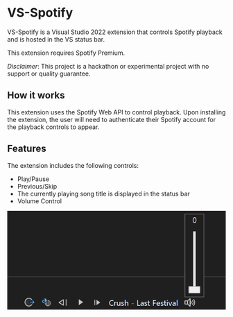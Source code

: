 # VS-Spotify

VS-Spotify is a Visual Studio 2022 extension that controls Spotify playback and is hosted in the VS status bar.

This extension requires Spotify Premium.

*Disclaimer*: This project is a hackathon or experimental project with no support or quality guarantee.

## How it works

This extension uses the Spotify Web API to control playback. Upon installing the extension, the user will need to authenticate their Spotify account for the playback controls to appear.

## Features

The extension includes the following controls:

- Play/Pause
- Previous/Skip
- The currently playing song title is displayed in the status bar
- Volume Control

![Spotify Controls in VS Toolbar](docs/images/statusbar-controls.png)
